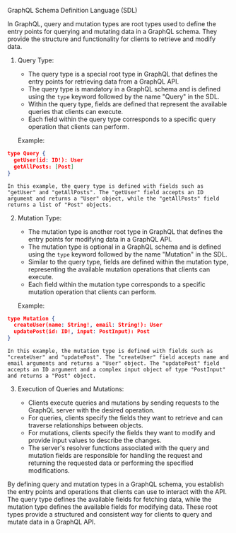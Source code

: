GraphQL Schema Definition Language (SDL)

In GraphQL, query and mutation types are root types used to define the entry points for querying and mutating data in a GraphQL schema. They provide the structure and functionality for clients to retrieve and modify data.

1. Query Type:
    
    - The query type is a special root type in GraphQL that defines the entry points for retrieving data from a GraphQL API.
    - The query type is mandatory in a GraphQL schema and is defined using the `type` keyword followed by the name "Query" in the SDL.
    - Within the query type, fields are defined that represent the available queries that clients can execute.
    - Each field within the query type corresponds to a specific query operation that clients can perform.
    
    Example:
    
``` json
type Query {
  getUser(id: ID!): User
  getAllPosts: [Post]
}
```
    
    In this example, the query type is defined with fields such as "getUser" and "getAllPosts". The "getUser" field accepts an ID argument and returns a "User" object, while the "getAllPosts" field returns a list of "Post" objects.
    
2. Mutation Type:
    
    - The mutation type is another root type in GraphQL that defines the entry points for modifying data in a GraphQL API.
    - The mutation type is optional in a GraphQL schema and is defined using the `type` keyword followed by the name "Mutation" in the SDL.
    - Similar to the query type, fields are defined within the mutation type, representing the available mutation operations that clients can execute.
    - Each field within the mutation type corresponds to a specific mutation operation that clients can perform.
    
    Example:
    
``` json
type Mutation {
  createUser(name: String!, email: String!): User
  updatePost(id: ID!, input: PostInput): Post
}
```
    
    In this example, the mutation type is defined with fields such as "createUser" and "updatePost". The "createUser" field accepts name and email arguments and returns a "User" object. The "updatePost" field accepts an ID argument and a complex input object of type "PostInput" and returns a "Post" object.
    
3. Execution of Queries and Mutations:
    
    - Clients execute queries and mutations by sending requests to the GraphQL server with the desired operation.
    - For queries, clients specify the fields they want to retrieve and can traverse relationships between objects.
    - For mutations, clients specify the fields they want to modify and provide input values to describe the changes.
    - The server's resolver functions associated with the query and mutation fields are responsible for handling the request and returning the requested data or performing the specified modifications.

By defining query and mutation types in a GraphQL schema, you establish the entry points and operations that clients can use to interact with the API. The query type defines the available fields for fetching data, while the mutation type defines the available fields for modifying data. These root types provide a structured and consistent way for clients to query and mutate data in a GraphQL API.